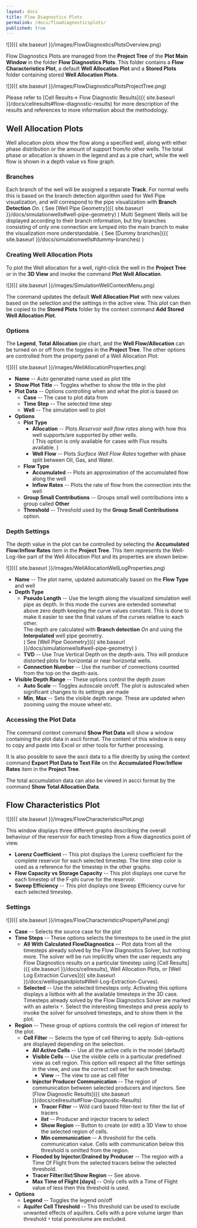```yaml
---
layout: docs
title: Flow Diagnostics Plots
permalink: /docs/flowdiagnosticsplots/
published: true
---
```

![]({{ site.baseurl }}/images/FlowDiagnosticsPlotsOverview.png)

Flow Diagnostics Plots are managed from the **Project Tree** of the **Plot Main Window** in the folder **Flow Diagnostics Plots**. This folder contains a **Flow Characteristics Plot**, a default **Well Allocation Plot** and a **Stored Plots** folder containing stored **Well Allocation Plots**.

![]({{ site.baseurl }}/images/FlowDiagnosticsPlotsProjectTree.png)

Please refer to [Cell Results-> Flow Diagnostic Results]({{ site.baseurl }}/docs/cellresults#flow-diagnostic-results) for more description of the results and references to more information about the methodology.

## Well Allocation Plots

Well allocation plots show the flow along a specified well, along with either phase distribution or the amount of support from/to other wells. The total phase or allocation is shown in the legend and as a pie chart, while the well flow is shown in a depth value vs flow graph.  

### Branches

Each branch of the well will be assigned a separate **Track**. For normal wells this is based on the branch detection algorithm used for Well Pipe visualization, and will correspond to the pipe visualization with **Branch Detection** *On*. ( See [Well Pipe Geometry]({{ site.baseurl }}/docs/simulationwells#well-pipe-geometry) )
Multi Segment Wells will be displayed according to their branch information, but tiny branches consisting of only one connection are lumped into the main branch to make the visualization more understandable. ( See  [Dummy branches]({{ site.baseurl }}/docs/simulationwells#dummy-branches) )

### Creating Well Allocation Plots

To plot the Well allocation for a well, right-click the well in the **Project Tree** or in the **3D View** and invoke the command **Plot Well Allocation**.

![]({{ site.baseurl }}/images/SimulationWellContextMenu.png)

The command updates the default **Well Allocation Plot** with new values based on the selection and the settings in the active view. This plot can then be copied to the **Stored Plots** folder by the context command **Add Stored Well Allocation Plot**. 

### Options

The **Legend**, **Total Allocation** pie chart, and the **Well Flow/Allocation** can be turned on or off from the toggles in the **Project Tree**. The other options are controlled from the property panel of a Well Allocation Plot:

![]({{ site.baseurl }}/images/WellAllocationProperties.png)

- **Name** -- Auto generated name used as plot title
- **Show Plot Title** -- Toggles whether to show the title in the plot
- **Plot Data** -- Options controlling when and what the plot is based on 
   - **Case** -- The case to plot data from 
   - **Time Step** -- The selected time step
   - **Well** -- The simulation well to plot
- **Options**
   - **Plot Type**
       - **Allocation** -- Plots *Reservoir well flow rates* along with how this well supports/are 
       supported by other wells.  
       ( This option is only available for cases with Flux results available. ) 
       - **Well Flow** -- Plots *Surface Well Flow Rates* together with phase split between Oil, Gas, and Water.
   - **Flow Type** 
       - **Accumulated** -- Plots an approximation of the accumulated flow along the well 
       - **Inflow Rates** -- Plots the rate of flow from the connection into the well
   - **Group Small Contributions** -- Groups small well contributions into a group called **Other**
   - **Threshold** -- Threshold used by the **Group Small Contributions** option.
   
### Depth Settings

The depth value in the plot can be controlled by selecting the **Accumulated Flow**/**Inflow Rates** item in the **Project Tree**. This item represents the Well-Log-like part of the Well Allocation Plot and its properties are shown below:

![]({{ site.baseurl }}/images/WellAllocationWellLogProperties.png)

- **Name** -- The plot name, updated automatically based on the **Flow Type** and well
- **Depth Type**
  - **Pseudo Length**  -- Use the length along the visualized simulation well pipe as depth. 
  In this mode the curves are extended somewhat above zero depth keeping the curve 
  values constant. This is done to make it easier to see the final values of the curves relative to each other.  
  The depth are calculated with **Branch detection** *On* and using the **Interpolated** well pipe geometry.  
  ( See [Well Pipe Geometry]({{ site.baseurl }}/docs/simulationwells#well-pipe-geometry) )
  - **TVD** -- Use True Vertical Depth on the depth-axis. 
  This will produce distorted plots for horizontal or near horizontal wells. 
  - **Connection Number** -- Use the number of connections counted from the top on the depth-axis.
- **Visible Depth Range** -- These options control the depth zoom
  - **Auto Scale** -- Toggles autoscale on/off. The plot is autoscaled when significant changes to its settings are made
  - **Min**, **Max** -- Sets the visible depth range. These are updated when zooming using the mouse wheel etc.
  
### Accessing the Plot Data

The command context command **Show Plot Data** will show a window containing the plot data in ascii format. The content of this window is easy to copy and paste into Excel or other tools for further processing.

It is also possible to save the ascii data to a file directly by using the context command **Export Plot Data to Text File** on the **Accumulated Flow**/**Inflow Rates** item in the **Project Tree**. 

The total accumulation data can also be viewed in ascci format by the command **Show Total Allocation Data**.

## Flow Characteristics Plot

![]({{ site.baseurl }}/images/FlowCharacteristicsPlot.png)

This window displays three different graphs describing the overall behaviour of the reservoir for each timestep from a flow diagnostics point of view. 

- **Lorenz Coefficient** -- This plot displays the Lorenz coefficient for the complete reservoir for each selected timestep. The time step color is used as a reference for the timestep in the other graphs.
- **Flow Capacity vs Storage Capacity** -- This plot displays one curve for each timestep of the F-phi curve for the reservoir.
- **Sweep Efficiency** -- This plot displays one Sweep Efficiency curve for each selected timestep.

### Settings

![]({{ site.baseurl }}/images/FlowCharacteristicsPropertyPanel.png)

- **Case** -- Selects the source case for the plot
- **Time Steps** -- These options selects the timesteps to be used in the plot
  - **All With Calculated FlowDiagnostics** -- Plot data from all the timesteps already solved by the Flow Diagnostics Solver, but nothing more. The solver will be run implicitly when the user requests any Flow Diagnostics results on a particular timestep using  [Cell Results]({{ site.baseurl }}/docs/cellresults), Well Allocation Plots, or [Well Log Extraction Curves]({{ site.baseurl }}/docs/welllogsandplots#Well-Log-Extraction-Curves).  
  - **Selected** -- Use the selected timesteps only. Activating this options displays a listbox with all the available timesteps in the 3D case. Timesteps already solved by the Flow Diagnostics Solver are marked with an asterix _`*`_. Select the interesting timesteps and press apply to invoke the solver for unsolved timesteps, and to show them in the plot.
- **Region** -- These group of options controls the cell region of interest for the plot.
  - **Cell Filter** -- Selects the type of cell filtering to apply. Sub-options are displayed depending on the selection.
    - **All Active Cells** -- Use all the active cells in the model (default)
    - **Visible Cells** -- Use the visible cells in a particular predefined view as cell region. This option will respect all the filter settings in the view, and use the correct cell set for each timestep. 
      - **View** -- The view to use as cell filter
    - **Injector Producer Communication** -- The region of communication between selected producers and injectors. See  [Flow Diagnostic Results]({{ site.baseurl }}/docs/cellresults#Flow-Diagnostic-Results)
      - **Tracer Filter** -- Wild card based filter-text to filter the list of tracers
      - _**list**_ -- Producer and injector tracers to select
      - **Show Region** -- Button to create (or edit) a 3D View to show the selected region of cells.
      - **Min communication** -- A threshold for the cells communication value. Cells with communication below this threshold is omitted from the region.
    - **Flooded by Injector**/**Drained by Producer** -- The region with a Time Of Flight from the selected tracers below the selected threshold.
    - **Tracer Filter**/_**list**_/**Show Region** -- See above. 
    - **Max Time of Flight [days]** -- Only cells with a Time of Flight value of less then this threshold is used. 
- **Options**
  - **Legend** -- Toggles the legend on/off
  - **Aquifer Cell Threshold** -- This threshold can be used to exclude unwanted effects of aquifers. Cells with a pore volume larger than threshold _`*`_ total porevolume are excluded.
  
